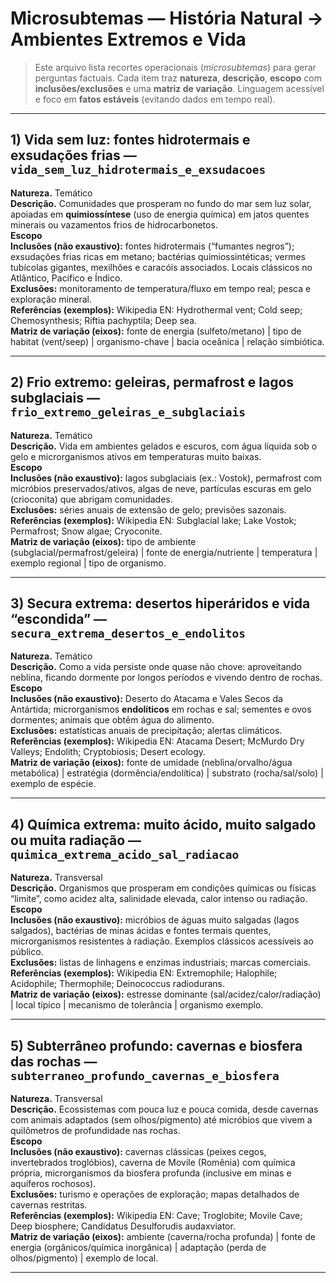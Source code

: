 # Microsubtemas — História Natural → Ambientes Extremos e Vida

> Este arquivo lista recortes operacionais (*microsubtemas*) para gerar perguntas factuais. Cada item traz **natureza**, **descrição**, **escopo** com **inclusões/exclusões** e uma **matriz de variação**. Linguagem acessível e foco em **fatos estáveis** (evitando dados em tempo real).

---

## 1) Vida sem luz: fontes hidrotermais e exsudações frias — `vida_sem_luz_hidrotermais_e_exsudacoes`
**Natureza.** Temático  
**Descrição.** Comunidades que prosperam no fundo do mar sem luz solar, apoiadas em **quimiossíntese** (uso de energia química) em jatos quentes minerais ou vazamentos frios de hidrocarbonetos.  
**Escopo**  
**Inclusões (não exaustivo):** fontes hidrotermais (“fumantes negros”); exsudações frias ricas em metano; bactérias quimiossintéticas; vermes tubícolas gigantes, mexilhões e caracóis associados. Locais clássicos no Atlântico, Pacífico e Índico.  
**Exclusões:** monitoramento de temperatura/fluxo em tempo real; pesca e exploração mineral.  
**Referências (exemplos):** Wikipedia EN: Hydrothermal vent; Cold seep; Chemosynthesis; Riftia pachyptila; Deep sea.  
**Matriz de variação (eixos):** fonte de energia (sulfeto/metano) | tipo de habitat (vent/seep) | organismo-chave | bacia oceânica | relação simbiótica.

---

## 2) Frio extremo: geleiras, permafrost e lagos subglaciais — `frio_extremo_geleiras_e_subglaciais`
**Natureza.** Temático  
**Descrição.** Vida em ambientes gelados e escuros, com água líquida sob o gelo e microrganismos ativos em temperaturas muito baixas.  
**Escopo**  
**Inclusões (não exaustivo):** lagos subglaciais (ex.: Vostok), permafrost com micróbios preservados/ativos, algas de neve, partículas escuras em gelo (crioconita) que abrigam comunidades.  
**Exclusões:** séries anuais de extensão de gelo; previsões sazonais.  
**Referências (exemplos):** Wikipedia EN: Subglacial lake; Lake Vostok; Permafrost; Snow algae; Cryoconite.  
**Matriz de variação (eixos):** tipo de ambiente (subglacial/permafrost/geleira) | fonte de energia/nutriente | temperatura | exemplo regional | tipo de organismo.

---

## 3) Secura extrema: desertos hiperáridos e vida “escondida” — `secura_extrema_desertos_e_endolitos`
**Natureza.** Temático  
**Descrição.** Como a vida persiste onde quase não chove: aproveitando neblina, ficando dormente por longos períodos e vivendo dentro de rochas.  
**Escopo**  
**Inclusões (não exaustivo):** Deserto do Atacama e Vales Secos da Antártida; microrganismos **endolíticos** em rochas e sal; sementes e ovos dormentes; animais que obtêm água do alimento.  
**Exclusões:** estatísticas anuais de precipitação; alertas climáticos.  
**Referências (exemplos):** Wikipedia EN: Atacama Desert; McMurdo Dry Valleys; Endolith; Cryptobiosis; Desert ecology.  
**Matriz de variação (eixos):** fonte de umidade (neblina/orvalho/água metabólica) | estratégia (dormência/endolítica) | substrato (rocha/sal/solo) | exemplo de espécie.

---

## 4) Química extrema: muito ácido, muito salgado ou muita radiação — `quimica_extrema_acido_sal_radiacao`
**Natureza.** Transversal  
**Descrição.** Organismos que prosperam em condições químicas ou físicas “limite”, como acidez alta, salinidade elevada, calor intenso ou radiação.  
**Escopo**  
**Inclusões (não exaustivo):** micróbios de águas muito salgadas (lagos salgados), bactérias de minas ácidas e fontes termais quentes, microrganismos resistentes à radiação. Exemplos clássicos acessíveis ao público.  
**Exclusões:** listas de linhagens e enzimas industriais; marcas comerciais.  
**Referências (exemplos):** Wikipedia EN: Extremophile; Halophile; Acidophile; Thermophile; Deinococcus radiodurans.  
**Matriz de variação (eixos):** estresse dominante (sal/acidez/calor/radiação) | local típico | mecanismo de tolerância | organismo exemplo.

---

## 5) Subterrâneo profundo: cavernas e biosfera das rochas — `subterraneo_profundo_cavernas_e_biosfera`
**Natureza.** Transversal  
**Descrição.** Ecossistemas com pouca luz e pouca comida, desde cavernas com animais adaptados (sem olhos/pigmento) até micróbios que vivem a quilômetros de profundidade nas rochas.  
**Escopo**  
**Inclusões (não exaustivo):** cavernas clássicas (peixes cegos, invertebrados troglóbios), caverna de Movile (Romênia) com química própria, microrganismos da biosfera profunda (inclusive em minas e aquíferos rochosos).  
**Exclusões:** turismo e operações de exploração; mapas detalhados de cavernas restritas.  
**Referências (exemplos):** Wikipedia EN: Cave; Troglobite; Movile Cave; Deep biosphere; Candidatus Desulforudis audaxviator.  
**Matriz de variação (eixos):** ambiente (caverna/rocha profunda) | fonte de energia (orgânicos/química inorgânica) | adaptação (perda de olhos/pigmento) | exemplo de local.

---

